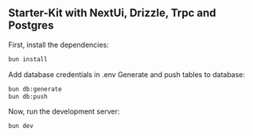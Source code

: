 ## Starter-Kit with NextUi, Drizzle, Trpc and Postgres

First, install the dependencies:

```bash
bun install
```

Add database credentials in .env
Generate and push tables to database:

```bash
bun db:generate
bun db:push
```

Now, run the development server:

```bash
bun dev
```
